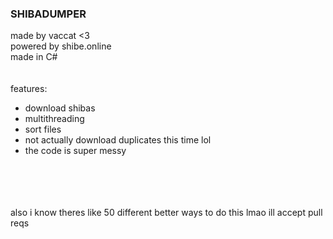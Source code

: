 ### SHIBADUMPER
made by vaccat <3<br>
powered by shibe.online<br>
made in C#<br>
<br>
<br>
features:
 - download shibas
 - multithreading
 - sort files
 - not actually download duplicates this time lol
 - the code is super messy
<br>
<br>
<br>
<br>
also i know theres like 50 different better ways to do this lmao
ill accept pull reqs

